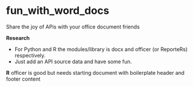 # fun_with_word_docs
Share the joy of APis with your office document friends

**Research**
- For Python and R the modules/library is docx and officer (or ReporteRs) respectively.
- Just add an API source data and have some fun.

**R**
officer is good but needs starting document with boilerplate header and footer content
